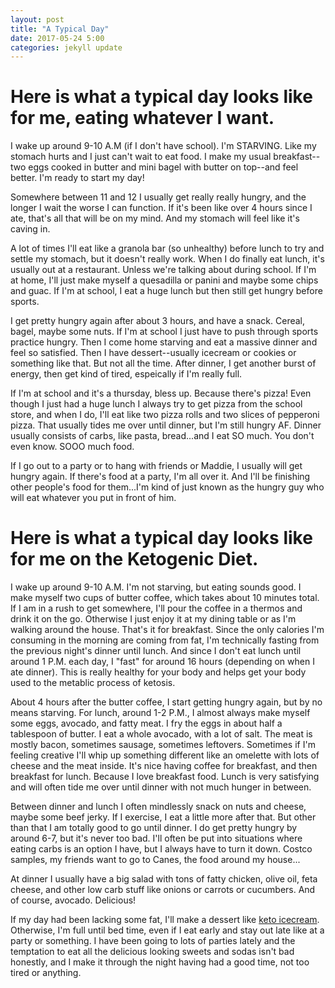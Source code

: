 ```yaml
---
layout: post
title: "A Typical Day"
date: 2017-05-24 5:00
categories: jekyll update
---
```

Here is what a typical day looks like for me, eating whatever I want.
=====================================================================

I wake up around 9-10 A.M (if I don't have school). I'm STARVING. Like my stomach hurts and I just can't wait to eat food. I make my usual breakfast--two eggs cooked in butter and mini bagel with butter on top--and feel better. I'm ready to start my day!

Somewhere between 11 and 12 I usually get really really hungry, and the longer I wait the worse I can function. If it's been like over 4 hours since I ate, that's all that will be on my mind. And my stomach will feel like it's caving in.

A lot of times I'll eat like a granola bar (so unhealthy) before lunch to try and settle my stomach, but it doesn't really work. When I do finally eat lunch, it's usually out at a restaurant. Unless we're talking about during school. If I'm at home, I'll just make myself a quesadilla or panini and maybe some chips and guac. If I'm at school, I eat a huge lunch but then still get hungry before sports.

I get pretty hungry again after about 3 hours, and have a snack. Cereal, bagel, maybe some nuts. If I'm at school I just have to push through sports practice hungry. Then I come home starving and eat a massive dinner and feel so satisfied. Then I have dessert--usually icecream or cookies or something like that. But not all the time. After dinner, I get another burst of energy, then get kind of tired, espeically if I'm really full.

If I'm at school and it's a thursday, bless up. Because there's pizza! Even though I just had a huge lunch I always try to get pizza from the school store, and when I do, I'll eat like two pizza rolls and two slices of pepperoni pizza. That usually tides me over until dinner, but I'm still hungry AF. Dinner usually consists of carbs, like pasta, bread...and I eat SO much. You don't even know. SOOO much food.

If I go out to a party or to hang with friends or Maddie, I usually will get hungry again. If there's food at a party, I'm all over it. And I'll be finishing other people's food for them...I'm kind of just known as the hungry guy who will eat whatever you put in front of him.


Here is what a typical day looks like for me on the Ketogenic Diet.
===================================================================

I wake up around 9-10 A.M. I'm not starving, but eating sounds good. I make myself two cups of butter coffee, which takes about 10 minutes total. If I am in a rush to get somewhere, I'll pour the coffee in a thermos and drink it on the go. Otherwise I just enjoy it at my dining table or as I'm walking around the house. That's it for breakfast. Since the only calories I'm consuming in the morning are coming from fat, I'm technically fasting from the previous night's dinner until lunch. And since I don't eat lunch until around 1 P.M. each day, I "fast" for around 16 hours (depending on when I ate dinner). This is really healthy for your body and helps get your body used to the metablic process of ketosis.

About 4 hours after the butter coffee, I start getting hungry again, but by no means starving. For lunch, around 1-2 P.M., I almost always make myself some eggs, avocado, and fatty meat. I fry the eggs in about half a tablespoon of butter. I eat a whole avocado, with a lot of salt. The meat is mostly bacon, sometimes sausage, sometimes leftovers. Sometimes if I'm feeling creative I'll whip up something different like an omelette with lots of cheese and the meat inside. It's nice having coffee for breakfast, and then breakfast for lunch. Because I love breakfast food. Lunch is very satisfying and will often tide me over until dinner with not much hunger in between.

Between dinner and lunch I often mindlessly snack on nuts and cheese, maybe some beef jerky. If I exercise, I eat a little more after that. But other than that I am totally good to go until dinner. I do get pretty hungry by around 6-7, but it's never too bad. I'll often be put into situations where eating carbs is an option I have, but I always have to turn it down. Costco samples, my friends want to go to Canes, the food around my house...

At dinner I usually have a big salad with tons of fatty chicken, olive oil, feta cheese, and other low carb stuff like onions or carrots or cucumbers. And of course, avocado. Delicious!

If my day had been lacking some fat, I'll make a dessert like [keto icecream](https://wksheehan.github.io/ketogenicdiet/eating#icecream). Otherwise, I'm full until bed time, even if I eat early and stay out late like at a party or something. I have been going to lots of parties lately and the temptation to eat all the delicious looking sweets and sodas isn't bad honestly, and I make it through the night having had a good time, not too tired or anything.
